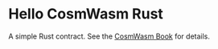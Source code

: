 # Hello CosmWasm Rust

A simple Rust contract. See the [CosmWasm Book](https://book.cosmwasm.com/index.html) for details.
